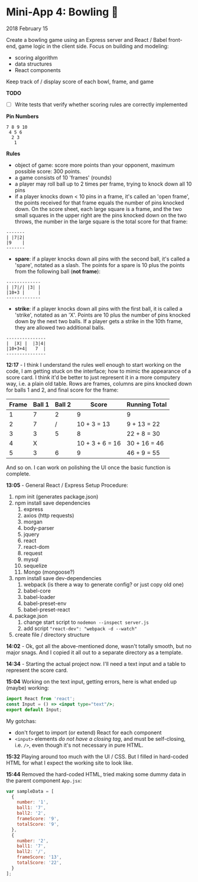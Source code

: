 # Mini-App 4: Bowling 🎳
2018 February 15

Create a bowling game using an Express server and React / Babel front-end, game logic in the client side. Focus on building and modeling:

- scoring algorithm
- data structures
- React components

Keep track of / display score of each bowl, frame, and game

__TODO__

- [ ] Write tests that verify whether scoring rules are correctly implemented

__Pin Numbers__

```
7 8 9 10
 4 5 6
  2 3
   1
```

__Rules__

- object of game: score more points than your opponent, maximum possible score: 300 points.
- a game consists of 10 'frames' (rounds)
- a player may roll ball up to 2 times per frame, trying to knock down all 10 pins
- if a player knocks down < 10 pins in a frame, it's called an 'open frame', the points received for that frame equals the number of pins knocked down. On the score sheet, each large square is a frame, and the two small squares in the upper right are the pins knocked down on the two throws, the number in the large square is the total score for that frame:

```
-------
| |7|2|
|9    |
-------
```
- __spare__: if a player knocks down all pins with the second ball, it's called a 'spare', notated as a slash. The points for a spare is 10 plus the points from the following ball (__not frame__):

```
-------------
| |7|/| |3| |
|10+3 |     |
-------------
```
- __strike__: if a player knocks down all pins with the first ball, it is called a 'strike', notated as an 'X'. Points are 10 plus the number of pins knocked down by the next two balls. If a player gets a strike in the 10th frame, they are allowed two additional balls.

```
---------------
|  |X| |  |3|4|
|10+3+4|   7  |
---------------
```

__12:17__ - I think I understand the rules well enough to start working on the code, I am getting stuck on the interface; how to mimic the appearance of a score card. I think it'd be better to just represent it in a more computery way, i.e. a plain old table. Rows are frames, columns are pins knocked down for balls 1 and 2, and final score for the frame:

|Frame|Ball 1|Ball 2|Score|Running Total
|---|---|---|---|---|
|1|7|2|9|9|
|2|7|/|10 + 3 = 13|9 + 13 = 22|
|3|3|5|8|22 + 8 = 30|
|4|X||10 + 3 + 6 = 16|30 + 16 = 46|
|5|3|6|9|46 + 9 = 55|

And so on. I can work on polishing the UI once the basic function is complete.

__13:05__ - General React / Express Setup Procedure:

1. npm init (generates package.json)
2. npm install save dependencies
    1. express
    2. axios (http requests)
    3. morgan
    4. body-parser
    5. jquery
    6. react
    7. react-dom
    8. request
    6. mysql
    7. sequelize
    8. Mongo (mongoose?)
3. npm install save dev-dependencies
    1. webpack (is there a way to generate config? or just copy old one)
    2. babel-core
    3. babel-loader
    4. babel-preset-env
    5. babel-preset-react
4. package.json
    1. change start script to `nodemon --inspect server.js`
    2. add script `"react-dev": "webpack -d --watch"`
5. create file / directory structure

__14:02__ - Ok, got all the above-mentioned done, wasn't totally smooth, but no major snags. And I copied it all out to a separate directory as a template.

__14:34__ - Starting the actual project now. I'll need a text input and a table to represent the score card.

__15:04__ Working on the text input, getting errors, here is what ended up (maybe) working:

```jsx
import React from 'react';
const Input = () => <input type="text"/>;
export default Input;
```
My gotchas:

- don't forget to import (or extend) React for each component
- `<input>` elements _do not have a closing tag_, and must be self-closing, i.e. `/>`, even though it's not necessary in pure HTML.

__15:32__ Playing around too much with the UI / CSS. But I filled in hard-coded HTML for what I expect the working site to look like.

__15:44__ Removed the hard-coded HTML, tried making some dummy data in the parent component `App.jsx`:

```js
var sampleData = [
  {
    number: '1',
    ball1: '7',
    ball2: '2',
    frameScore: '9',
    totalScore: '9',
  },
  {
    number: '2',
    ball1: '7',
    ball2: '/',
    frameScore: '13',
    totalScore: '22',
  }
];
```

